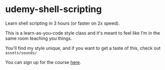 # udemy-shell-scripting

Learn shell scripting in 3 hours (or faster on 2x speed).

This is a learn-as-you-code style class and it's meant to feel like I'm in the same room teaching you things.  

You'll find my style unique, and if you want to get a taste of this, check out `assets/sounds/`

You can sign up for the course [here](https://www.udemy.com/course/shell-scripting-for-humans/?referralCode=DD1E561426C97FBEC66B).
